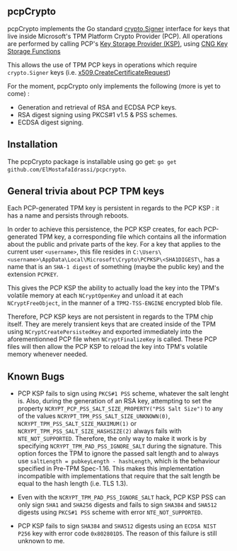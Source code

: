 ## pcpCrypto

pcpCrypto implements the Go standard [crypto.Signer](https://golang.org/pkg/crypto/#Signer) interface for keys that live inside Microsoft's TPM Platform Crypto Provider (PCP). All operations are performed by calling PCP's [Key Storage Provider (KSP)](https://docs.microsoft.com/en-us/windows/win32/seccertenroll/cng-key-storage-providers), using [CNG Key Storage Functions
](https://docs.microsoft.com/en-us/windows/win32/seccng/cng-key-storage-functions)

This allows the use of TPM PCP keys in operations which require `crypto.Signer` keys (i.e. [x509.CreateCertificateRequest](https://golang.org/pkg/crypto/x509/#CreateCertificateRequest))

For the moment, pcpCrypto only implements the following (more is yet to come) :

* Generation and retrieval of RSA and ECDSA PCP keys.
* RSA digest signing using PKCS#1 v1.5 & PSS schemes.
* ECDSA digest signing.

## Installation

The pcpCrypto package is installable using go get: `go get github.com/ElMostafaIdrassi/pcpcrypto`.

## General trivia about PCP TPM keys

Each PCP-generated TPM key is persistent in regards to the PCP KSP : it has a name and persists
through reboots. 

In order to achieve this persistence, the PCP KSP creates, for each 
PCP-generated TPM key, a corresponding file which contains all the information 
about the public and private parts of the key. For a key that applies to the current user `<username>`, this file resides in 
`C:\Users\<username>\AppData\Local\Microsoft\Crypto\PCPKSP\<SHA1DIGEST\`, has a name 
that is an `SHA-1 digest` of something (maybe the public key) and the extension `PCPKEY`.

This gives the PCP KSP the ability to actually load the key into the TPM's volatile 
memory at each `NCryptOpenKey` and unload it at each `NCryptFreeObject`, 
in the manner of a `TPM2-TSS-ENGINE` encrypted blob file.

Therefore, PCP KSP keys are not persistent in regards to the TPM chip itself.
They are merely transient keys that are created inside of the TPM using 
`NCryptCreatePersistedKey` and exported immediately into the aforementionned 
PCP file when `NCryptFinalizeKey` is called. These PCP files will then allow 
the PCP KSP to reload the key into TPM's volatile memory whenever needed.

## Known Bugs

* PCP KSP fails to sign using `PKCS#1 PSS` scheme, whatever the salt lenght is. Also, during the generation of an RSA key, attempting to set the property `NCRYPT_PCP_PSS_SALT_SIZE_PROPERTY("PSS Salt Size")` to any of the values `NCRYPT_TPM_PSS_SALT_SIZE_UNKNOWN(0)`, `NCRYPT_TPM_PSS_SALT_SIZE_MAXIMUM(1)` or `NCRYPT_TPM_PSS_SALT_SIZE_HASHSIZE(2)` always fails with `NTE_NOT_SUPPORTED`. Therefore, the only way to make it work is by specifying `NCRYPT_TPM_PAD_PSS_IGNORE_SALT` during the signature. This option forces the TPM to ignore the passed salt length and to always use `saltLength = pubkeyLength - hashLength`, which is the behaviour specified in Pre-TPM Spec-1.16. This makes this implementation incompatible with implementations that require that the salt length be equal to the hash length (i.e. TLS 1.3).

* Even with the `NCRYPT_TPM_PAD_PSS_IGNORE_SALT` hack, PCP KSP PSS can only sign `SHA1` and `SHA256` digests and fails to sign `SHA384` and `SHA512` digests using `PKCS#1 PSS` scheme with error `NTE_NOT_SUPPORTED`.

* PCP KSP fails to sign `SHA384` and `SHA512` digests using an `ECDSA NIST P256` key with error code `0x802801D5`. The reason of this failure is still unknown to me.